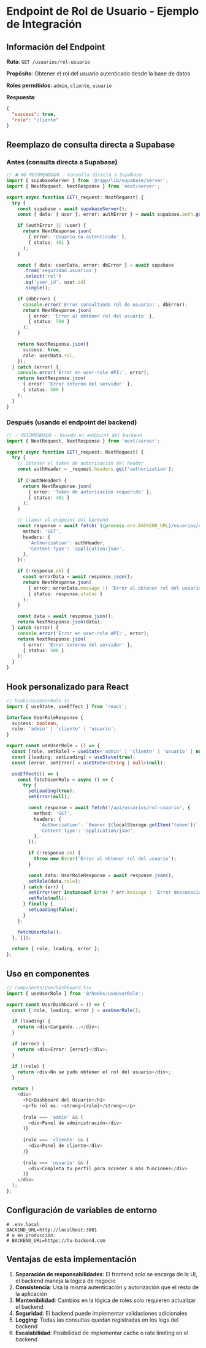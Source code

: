 # Endpoint de Rol de Usuario - Ejemplo de Integración

## Información del Endpoint

**Ruta**: `GET /usuarios/rol-usuario`

**Propósito**: Obtener el rol del usuario autenticado desde la base de datos

**Roles permitidos**: `admin`, `cliente`, `usuario`

**Respuesta**:
```json
{
  "success": true,
  "role": "cliente"
}
```

## Reemplazo de consulta directa a Supabase

### Antes (consulta directa a Supabase)

```typescript
// ❌ NO RECOMENDADO - Consulta directa a Supabase
import { supabaseServer } from '@/app/lib/supabase/server';
import { NextRequest, NextResponse } from 'next/server';

export async function GET(_request: NextRequest) {
  try {
    const supabase = await supabaseServer();
    const { data: { user }, error: authError } = await supabase.auth.getUser();

    if (authError || !user) {
      return NextResponse.json(
        { error: 'Usuario no autenticado' },
        { status: 401 }
      );
    }

    const { data: userData, error: dbError } = await supabase
      .from('seguridad.usuarios')
      .select('rol')
      .eq('user_id', user.id)
      .single();

    if (dbError) {
      console.error('Error consultando rol de usuario:', dbError);
      return NextResponse.json(
        { error: 'Error al obtener rol del usuario' },
        { status: 500 }
      );
    }

    return NextResponse.json({
      success: true,
      role: userData.rol,
    });
  } catch (error) {
    console.error('Error en user-role API:', error);
    return NextResponse.json(
      { error: 'Error interno del servidor' },
      { status: 500 }
    );
  }
}
```

### Después (usando el endpoint del backend)

```typescript
// ✅ RECOMENDADO - Usando el endpoint del backend
import { NextRequest, NextResponse } from 'next/server';

export async function GET(_request: NextRequest) {
  try {
    // Obtener el token de autorización del header
    const authHeader = _request.headers.get('authorization');
    
    if (!authHeader) {
      return NextResponse.json(
        { error: 'Token de autorización requerido' },
        { status: 401 }
      );
    }

    // Llamar al endpoint del backend
    const response = await fetch(`${process.env.BACKEND_URL}/usuarios/rol-usuario`, {
      method: 'GET',
      headers: {
        'Authorization': authHeader,
        'Content-Type': 'application/json',
      },
    });

    if (!response.ok) {
      const errorData = await response.json();
      return NextResponse.json(
        { error: errorData.message || 'Error al obtener rol del usuario' },
        { status: response.status }
      );
    }

    const data = await response.json();
    return NextResponse.json(data);
  } catch (error) {
    console.error('Error en user-role API:', error);
    return NextResponse.json(
      { error: 'Error interno del servidor' },
      { status: 500 }
    );
  }
}
```

## Hook personalizado para React

```typescript
// hooks/useUserRole.ts
import { useState, useEffect } from 'react';

interface UserRoleResponse {
  success: boolean;
  role: 'admin' | 'cliente' | 'usuario';
}

export const useUserRole = () => {
  const [role, setRole] = useState<'admin' | 'cliente' | 'usuario' | null>(null);
  const [loading, setLoading] = useState(true);
  const [error, setError] = useState<string | null>(null);

  useEffect(() => {
    const fetchUserRole = async () => {
      try {
        setLoading(true);
        setError(null);

        const response = await fetch('/api/usuarios/rol-usuario', {
          method: 'GET',
          headers: {
            'Authorization': `Bearer ${localStorage.getItem('token')}`,
            'Content-Type': 'application/json',
          },
        });

        if (!response.ok) {
          throw new Error('Error al obtener rol del usuario');
        }

        const data: UserRoleResponse = await response.json();
        setRole(data.role);
      } catch (err) {
        setError(err instanceof Error ? err.message : 'Error desconocido');
        setRole(null);
      } finally {
        setLoading(false);
      }
    };

    fetchUserRole();
  }, []);

  return { role, loading, error };
};
```

## Uso en componentes

```typescript
// components/UserDashboard.tsx
import { useUserRole } from '@/hooks/useUserRole';

export const UserDashboard = () => {
  const { role, loading, error } = useUserRole();

  if (loading) {
    return <div>Cargando...</div>;
  }

  if (error) {
    return <div>Error: {error}</div>;
  }

  if (!role) {
    return <div>No se pudo obtener el rol del usuario</div>;
  }

  return (
    <div>
      <h1>Dashboard del Usuario</h1>
      <p>Tu rol es: <strong>{role}</strong></p>
      
      {role === 'admin' && (
        <div>Panel de administración</div>
      )}
      
      {role === 'cliente' && (
        <div>Panel de cliente</div>
      )}
      
      {role === 'usuario' && (
        <div>Completa tu perfil para acceder a más funciones</div>
      )}
    </div>
  );
};
```

## Configuración de variables de entorno

```env
# .env.local
BACKEND_URL=http://localhost:3001
# o en producción:
# BACKEND_URL=https://tu-backend.com
```

## Ventajas de esta implementación

1. **Separación de responsabilidades**: El frontend solo se encarga de la UI, el backend maneja la lógica de negocio
2. **Consistencia**: Usa la misma autenticación y autorización que el resto de la aplicación
3. **Mantenibilidad**: Cambios en la lógica de roles solo requieren actualizar el backend
4. **Seguridad**: El backend puede implementar validaciones adicionales
5. **Logging**: Todas las consultas quedan registradas en los logs del backend
6. **Escalabilidad**: Posibilidad de implementar cache o rate limiting en el backend
